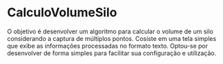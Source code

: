 # CalculoVolumeSilo
O objetivo é desenvolver um algoritmo para calcular o volume de um silo considerando a captura de múltiplos pontos. Cosiste em uma tela simples que exibe as informações processadas no formato texto. Optou-se por desenvolver de forma simples para facilitar sua configuração e utilização.
